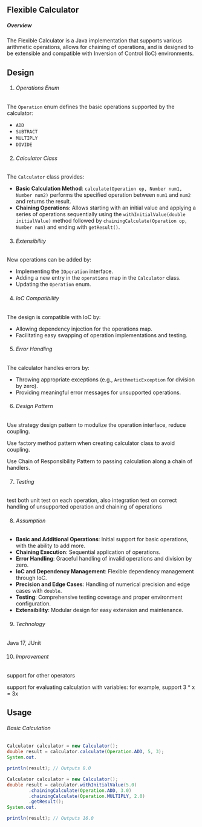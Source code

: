 ## Flexible Calculator

##### Overview

The Flexible Calculator is a Java implementation that supports various arithmetic operations, allows for chaining of
operations, and is designed to be extensible and compatible with Inversion of Control (IoC) environments.

## Design

1. ###### Operations Enum

The `Operation` enum defines the basic operations supported by the calculator:

- `ADD`
- `SUBTRACT`
- `MULTIPLY`
- `DIVIDE`


2. ###### Calculator Class

The `Calculator` class provides:

- **Basic Calculation Method**: `calculate(Operation op, Number num1, Number num2)` performs the specified operation
  between `num1` and `num2` and returns the result.
- **Chaining Operations**: Allows starting with an initial value and applying a series of operations sequentially using
  the `withInitialValue(double initialValue)` method followed by `chainingCalculate(Operation op, Number num)` and
  ending with `getResult()`.


3. ###### Extensibility

New operations can be added by:

- Implementing the `IOperation` interface.
- Adding a new entry in the `operations` map in the `Calculator` class.
- Updating the `Operation` enum.


4. ###### IoC Compatibility

The design is compatible with IoC by:

- Allowing dependency injection for the operations map.
- Facilitating easy swapping of operation implementations and testing.


5. ###### Error Handling

The calculator handles errors by:

- Throwing appropriate exceptions (e.g., `ArithmeticException` for division by zero).
- Providing meaningful error messages for unsupported operations.


6. ###### Design Pattern

Use strategy design pattern to modulize the operation interface, reduce coupling.

Use factory method pattern when creating calculator class to avoid coupling.

Use Chain of Responsibility Pattern to passing calculation along a chain of handlers.

7. ###### Testing

test both unit test on each operation, also integration test on correct handling of unsupported operation and chaining
of operations

8. ###### Assumption

- **Basic and Additional Operations**: Initial support for basic operations, with the ability to add more.
- **Chaining Execution**: Sequential application of operations.
- **Error Handling**: Graceful handling of invalid operations and division by zero.
- **IoC and Dependency Management**: Flexible dependency management through IoC.
- **Precision and Edge Cases**: Handling of numerical precision and edge cases with `double`.
- **Testing**: Comprehensive testing coverage and proper environment configuration.
- **Extensibility**: Modular design for easy extension and maintenance.


9. ###### Technology

Java 17, JUnit

10. ###### Improvement

support for other operators

support for evaluating calculation with variables: for example, support 3 * x = 3x

## Usage

###### Basic Calculation

```java
Calculator calculator = new Calculator();
double result = calculator.calculate(Operation.ADD, 5, 3);
System.out.

println(result); // Outputs 8.0

Calculator calculator = new Calculator();
double result = calculator.withInitialValue(5.0)
        .chainingCalculate(Operation.ADD, 3.0)
        .chainingCalculate(Operation.MULTIPLY, 2.0)
        .getResult();
System.out.

println(result); // Outputs 16.0
```


